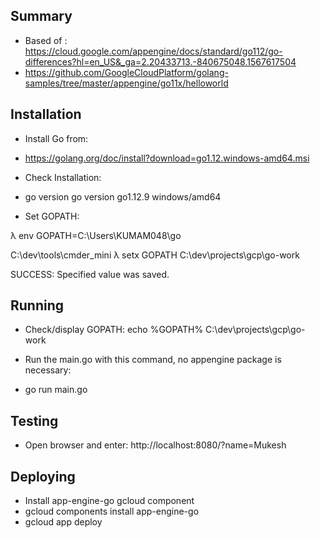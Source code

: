 ## Summary ##

* Based of : https://cloud.google.com/appengine/docs/standard/go112/go-differences?hl=en_US&_ga=2.20433713.-840675048.1567617504
* https://github.com/GoogleCloudPlatform/golang-samples/tree/master/appengine/go11x/helloworld

## Installation ##

* Install Go from:
* https://golang.org/doc/install?download=go1.12.windows-amd64.msi

* Check Installation:
* go version
go version go1.12.9 windows/amd64

* Set GOPATH:

λ env
GOPATH=C:\Users\KUMAM048\go

C:\dev\tools\cmder_mini
λ setx GOPATH C:\dev\projects\gcp\go-work

SUCCESS: Specified value was saved.


## Running ##

* Check/display GOPATH:
echo %GOPATH%
C:\dev\projects\gcp\go-work

* Run the main.go with this command, no appengine package is necessary:
* go run main.go

## Testing ##
* Open browser and enter: http://localhost:8080/?name=Mukesh


## Deploying ##

* Install app-engine-go gcloud component
* gcloud components install app-engine-go
* gcloud app deploy